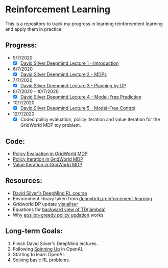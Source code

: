 # Reinforcement Learning 
This is a repository to track my progress in learning reinforcement learning and apply them in practice.

## Progress:
* 5/7/2020
    - [x] [David Silver Deepmind Lecture 1 - Introduction](https://youtu.be/2pWv7GOvuf0)
* 6/7/2020
    - [x] [David Silver Deepmind Lecture 2 - MDPs](https://youtu.be/lfHX2hHRMVQ)
* 7/7/2020
    - [x] [David Silver Deepmind Lecture 3 - Planning by DP](https://youtu.be/Nd1-UUMVfz4)
* 8/7/2020 - 10/7/2020
    - [x] [David Silver Deepmind Lecture 4 - Model-Free Prediction](https://youtu.be/PnHCvfgC_ZA)
* 10/7/2020
    - [x] [David Silver Deepmind Lecture 5 - Model-Free Control](https://youtu.be/0g4j2k_Ggc4)    
* 12/7/2020
    - [x] Coded policy evaluation, policy iteration and value iteration for the GridWorld MDP toy problem.
## Code:
* [Policy Evaluation in GridWorld MDP](https://github.com/sid-sr/reinforcement-learning/blob/master/code/Policy%20Evaluation.ipynb)
* [Policy Iteration in GridWorld MDP](https://github.com/sid-sr/reinforcement-learning/blob/master/code/Policy%20Iteration.ipynb)
* [Value Iteration in GridWorld MDP](https://github.com/sid-sr/reinforcement-learning/blob/master/code/Value%20Iteration.ipynb)
## Resources:
* [David Silver's DeepMind RL course](https://www.youtube.com/watch?v=2pWv7GOvuf0&list=PLqYmG7hTraZDM-OYHWgPebj2MfCFzFObQ)
* Environment library taken from [dennybritz/reinforcement-learning](https://github.com/dennybritz/reinforcement-learning/)
* Gridworld DP update [visualiser](https://cs.stanford.edu/people/karpathy/reinforcejs/gridworld_dp.html)
* Equations for [backward view of TD(lambda)](http://incompleteideas.net/book/first/ebook/node75.html)
* Why [epsilon-greedy policy updation](https://stats.stackexchange.com/questions/248131/epsilon-greedy-policy-improvement/304406#304406) works


## Long-term Goals:
1. Finish David Silver's DeepMind lectures.
2. Following [Spinning Up](https://spinningup.openai.com/en/latest/) in OpenAI.
3. Starting to learn OpenAI.
4. Solving basic RL problems.
